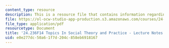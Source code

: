 ```yaml
---
content_type: resource
description: This is a resource file that contains information regarding session 26.
file: https://ol-ocw-studio-app-production.s3.amazonaws.com/courses/24-236-topics-in-social-theory-and-practice-race-and-racism-fall-2014/e0e277dc50a61f7d204c858eb6918167_MIT24_236F14_Sess26.pdf
file_type: application/pdf
resourcetype: Document
title: '24.236F14 Topics In Social Theory and Practice - Lecture Notes: Reparations'
uid: e0e277dc-50a6-1f7d-204c-858eb6918167
---
```

